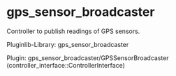 gps_sensor_broadcaster
==========================================

Controller to publish readings of GPS sensors.

Pluginlib-Library: gps_sensor_broadcaster

Plugin: gps_sensor_broadcaster/GPSSensorBroadcaster (controller_interface::ControllerInterface)
